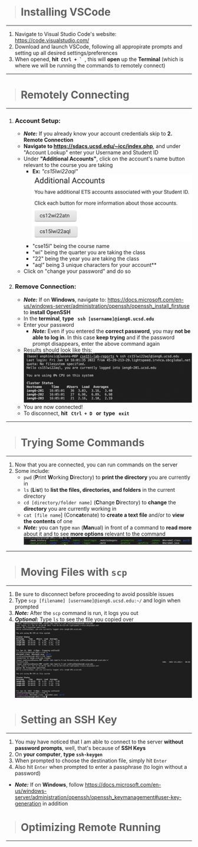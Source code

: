 > # **Installing VSCode**
---
1. Navigate to Visual Studio Code's website: https://code.visualstudio.com/
2. Download and launch VSCode, following all appropirate prompts and setting up all desired settings/preferences
3. When opened, **hit &nbsp;``Ctrl + ` ``**, this will **open** up the **Terminal** (which is where we will be running the commands to remotely connect)

---

> # **Remotely Connecting**
---
1. ### **Account Setup:**
    - ***Note:*** If you already know your account credentials skip to **2. Remote Connection**
    - **Navigate to https://sdacs.ucsd.edu/~icc/index.php**, and under "Account Lookup" enter your Username and Student ID
    - Under **"Additional Accounts"**, click on the account's name button relevant to the course you are taking
        - **Ex:** *"cs15lwi22aql"*
    ![](Accounts.png)
        - "cse15l" being the course name
        - "wi" being the quarter you are taking the class
        - "22" being the year you are taking the class
        - "aql" being 3 unique characters for your account**
    - Click on "change your password" and do so

2. ### **Remove Connection:**
    - ***Note:*** If on **Windows**, navigate to: https://docs.microsoft.com/en-us/windows-server/administration/openssh/openssh_install_firstuse to **install OpenSSH**
    - In the **terminal**, **type &nbsp; `ssh [username]@ieng6.ucsd.edu`**
    - Enter your password
        - ***Note:*** Even if you entered the **correct password**, you may **not be able to log in**. In this case **keep trying** and if the password prompt disappears, enter the above command again
    - Results should look like this: ![](ssh.png)
    - You are now connected!
    - To disconnect, **hit &nbsp; `Ctrl + D` &nbsp; or &nbsp;type &nbsp; `exit`**

---

> # **Trying Some Commands**
---
1. Now that you are connected, you can run commands on the server
2. Some include:
    - `pwd` (**P**rint **W**orking **D**irectory) to **print the directory** you are currently in
    - `ls` (**L**i**s**t) to **list the files, directories, and folders** in the current directory
    - `cd [directory/folder name]` (**C**hange **D**irectory) to **change** the **directory** you are currently working in
    - `cat [file name`] (Con**cat**enate) to **create a text file** and/or to **view the contents** of one
    - ***Note:*** you can type `man` (**Man**ual) in front of a command to **read more** about it and to see **more options** relevant to the command
![](lsa.png) 

---

> # **Moving Files with `scp`**
---
1. Be sure to disconnect before proceeding to avoid possible issues
2. Type `scp [filename] [username]@ieng6.ucsd.edu:~/` and login when prompted
3. ***Note:*** After the `scp` command is run, it logs you out
4. ***Optional:*** Type `ls` to see the file you copied over
![](scp1.png)

> # **Setting an SSH Key**
---
1. You may have noticed that I am able to connect to the server **without password prompts**, well, that's because of **SSH Keys**
2. On **your computer**, **type `ssh-keygen`**
3. When prompted to choose the destination file, simply hit `Enter`
4. Also hit `Enter` when prompted to enter a passphrase (to login without a password)
- ***Note:*** If on **Windows**, follow https://docs.microsoft.com/en-us/windows-server/administration/openssh/openssh_keymanagement#user-key-generation in addition

> # **Optimizing Remote Running**
---
